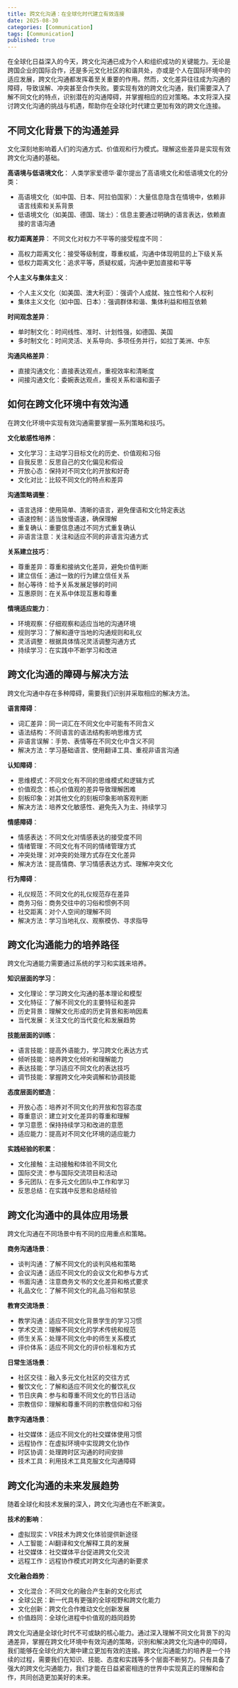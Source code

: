 ```yaml
---
title: 跨文化沟通：在全球化时代建立有效连接
date: 2025-08-30
categories: [Communication]
tags: [Communication]
published: true
---
```


在全球化日益深入的今天，跨文化沟通已成为个人和组织成功的关键能力。无论是跨国企业的国际合作，还是多元文化社区的和谐共处，亦或是个人在国际环境中的适应发展，跨文化沟通都发挥着至关重要的作用。然而，文化差异往往成为沟通的障碍，导致误解、冲突甚至合作失败。要实现有效的跨文化沟通，我们需要深入了解不同文化的特点，识别潜在的沟通障碍，并掌握相应的应对策略。本文将深入探讨跨文化沟通的挑战与机遇，帮助你在全球化时代建立更加有效的跨文化连接。

## 不同文化背景下的沟通差异

文化深刻地影响着人们的沟通方式、价值观和行为模式。理解这些差异是实现有效跨文化沟通的基础。

**高语境与低语境文化**：
人类学家爱德华·霍尔提出了高语境文化和低语境文化的分类：
- 高语境文化（如中国、日本、阿拉伯国家）：大量信息隐含在情境中，依赖非语言线索和关系背景
- 低语境文化（如美国、德国、瑞士）：信息主要通过明确的语言表达，依赖直接的言语沟通

**权力距离差异**：
不同文化对权力不平等的接受程度不同：
- 高权力距离文化：接受等级制度，尊重权威，沟通中体现明显的上下级关系
- 低权力距离文化：追求平等，质疑权威，沟通中更加直接和平等

**个人主义与集体主义**：
- 个人主义文化（如美国、澳大利亚）：强调个人成就、独立性和个人权利
- 集体主义文化（如中国、日本）：强调群体和谐、集体利益和相互依赖

**时间观念差异**：
- 单时制文化：时间线性、准时、计划性强，如德国、美国
- 多时制文化：时间灵活、关系导向、多项任务并行，如拉丁美洲、中东

**沟通风格差异**：
- 直接沟通文化：直接表达观点，重视效率和清晰度
- 间接沟通文化：委婉表达观点，重视关系和谐和面子

## 如何在跨文化环境中有效沟通

在跨文化环境中实现有效沟通需要掌握一系列策略和技巧。

**文化敏感性培养**：
- 文化学习：主动学习目标文化的历史、价值观和习俗
- 自我反思：反思自己的文化偏见和假设
- 开放心态：保持对不同文化的开放和好奇
- 文化对比：比较不同文化的特点和差异

**沟通策略调整**：
- 语言选择：使用简单、清晰的语言，避免俚语和文化特定表达
- 语速控制：适当放慢语速，确保理解
- 重复确认：重要信息通过不同方式重复确认
- 非语言注意：关注和适应不同的非语言沟通方式

**关系建立技巧**：
- 尊重差异：尊重和接纳文化差异，避免价值判断
- 建立信任：通过一致的行为建立信任关系
- 耐心等待：给予关系发展足够的时间
- 互惠原则：在关系中体现互惠和尊重

**情境适应能力**：
- 环境观察：仔细观察和适应当地的沟通环境
- 规则学习：了解和遵守当地的沟通规则和礼仪
- 灵活调整：根据具体情况灵活调整沟通方式
- 持续学习：在实践中不断学习和改进

## 跨文化沟通的障碍与解决方法

跨文化沟通中存在多种障碍，需要我们识别并采取相应的解决方法。

**语言障碍**：
- 词汇差异：同一词汇在不同文化中可能有不同含义
- 语法结构：不同语言的语法结构影响思维方式
- 非语言误解：手势、表情等在不同文化中含义不同
- 解决方法：学习基础语言、使用翻译工具、重视非语言沟通

**认知障碍**：
- 思维模式：不同文化有不同的思维模式和逻辑方式
- 价值观念：核心价值观的差异导致理解困难
- 刻板印象：对其他文化的刻板印象影响客观判断
- 解决方法：培养文化敏感性、避免先入为主、持续学习

**情感障碍**：
- 情感表达：不同文化对情感表达的接受度不同
- 情绪管理：不同文化有不同的情绪管理方式
- 冲突处理：对冲突的处理方式存在文化差异
- 解决方法：提高情商、学习情感表达方式、理解冲突文化

**行为障碍**：
- 礼仪规范：不同文化的礼仪规范存在差异
- 商务习俗：商务交往中的习俗和惯例不同
- 社交距离：对个人空间的理解不同
- 解决方法：学习当地礼仪、观察模仿、寻求指导

## 跨文化沟通能力的培养路径

跨文化沟通能力需要通过系统的学习和实践来培养。

**知识层面的学习**：
- 文化理论：学习跨文化沟通的基本理论和模型
- 文化特征：了解不同文化的主要特征和差异
- 历史背景：理解文化形成的历史背景和影响因素
- 当代发展：关注文化的当代变化和发展趋势

**技能层面的训练**：
- 语言技能：提高外语能力，学习跨文化表达方式
- 倾听技能：培养跨文化倾听和理解能力
- 表达技能：学习适应不同文化的表达技巧
- 调节技能：掌握跨文化冲突调解和协调技能

**态度层面的塑造**：
- 开放心态：培养对不同文化的开放和包容态度
- 尊重意识：建立对文化差异的尊重和理解
- 学习意愿：保持持续学习和改进的意愿
- 适应能力：提高对不同文化环境的适应能力

**实践经验的积累**：
- 文化接触：主动接触和体验不同文化
- 国际交流：参与国际交流项目和活动
- 多元团队：在多元文化团队中工作和学习
- 反思总结：在实践中反思和总结经验

## 跨文化沟通中的具体应用场景

跨文化沟通在不同场景中有不同的应用重点和策略。

**商务沟通场景**：
- 谈判沟通：了解不同文化的谈判风格和策略
- 会议沟通：适应不同文化的会议文化和参与方式
- 书面沟通：注意商务文书的文化差异和格式要求
- 礼品文化：了解不同文化的礼品习俗和禁忌

**教育交流场景**：
- 教学沟通：适应不同文化背景学生的学习习惯
- 学术交流：理解不同文化的学术传统和规范
- 师生关系：处理不同文化中的师生关系模式
- 评价体系：适应不同文化的评价标准和方式

**日常生活场景**：
- 社区交往：融入多元文化社区的交往方式
- 餐饮文化：了解和适应不同文化的餐饮礼仪
- 节日庆典：参与和尊重不同文化的节日活动
- 宗教信仰：理解和尊重不同的宗教信仰和习俗

**数字沟通场景**：
- 社交媒体：适应不同文化的社交媒体使用习惯
- 远程协作：在虚拟环境中实现跨文化协作
- 时区协调：处理跨时区沟通的时间安排
- 技术工具：利用技术工具克服文化沟通障碍

## 跨文化沟通的未来发展趋势

随着全球化和技术发展的深入，跨文化沟通也在不断演变。

**技术的影响**：
- 虚拟现实：VR技术为跨文化体验提供新途径
- 人工智能：AI翻译和文化解释工具的发展
- 社交媒体：社交媒体平台促进跨文化交流
- 远程工作：远程协作模式对跨文化沟通的新要求

**文化融合趋势**：
- 文化混合：不同文化的融合产生新的文化形式
- 全球公民：新一代具有更强的全球视野和跨文化能力
- 文化创新：跨文化合作推动文化创新发展
- 价值趋同：全球化进程中价值观的趋同趋势

跨文化沟通是全球化时代不可或缺的核心能力。通过深入理解不同文化背景下的沟通差异，掌握在跨文化环境中有效沟通的策略，识别和解决跨文化沟通中的障碍，我们能够在全球化的大潮中建立更加有效的连接。跨文化沟通能力的培养是一个持续的过程，需要我们在知识、技能、态度和实践等多个层面不断努力。只有具备了强大的跨文化沟通能力，我们才能在日益紧密相连的世界中实现真正的理解和合作，共同创造更加美好的未来。